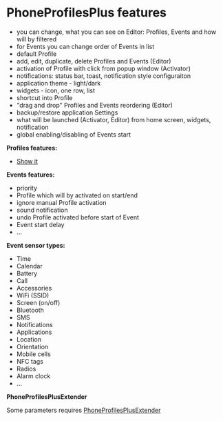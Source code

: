 PhoneProfilesPlus features
==========================

- you can change, what you can see on Editor: Profiles, Events and how will by filtered
- for Events you can change order of Events in list
- default Profile
- add, edit, duplicate, delete Profiles and Events (Editor)
- activation of Profile with click from popup window (Activator)
- notifications: status bar, toast, notification style configuraiton
- application theme - light/dark
- widgets - icon, one row, list
- shortcut into Profile
- "drag and drop" Profiles and Events reordering (Editor)
- backup/restore application Settings
- what will be launched (Activator, Editor) from home screen, widgets, notification
- global enabling/disabling of Events start

__Profiles features:__
- [Show it](pp_features.md)

__Events features:__
- priority
- Profile which will by activated on start/end
- ignore manual Profile activation
- sound notification
- undo Profile activated before start of Event
- Event start delay
- ...

__Event sensor types:__
- Time
- Calendar
- Battery
- Call
- Accessories
- WiFi (SSID)
- Screen (on/off)
- Bluetooth
- SMS
- Notifications
- Applications
- Location
- Orientation
- Mobile cells
- NFC tags
- Radios
- Alarm clock
- ...

__PhoneProfilesPlusExtender__

Some parameters requires [PhoneProfilesPlusExtender](https://github.com/henrichg/PhoneProfilesPlusExtender)
